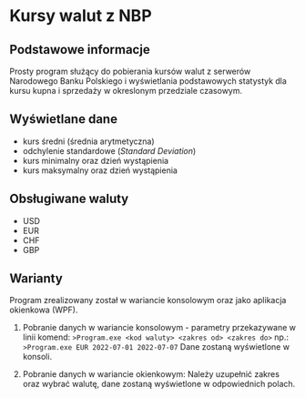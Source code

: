 # Kursy walut z NBP

## Podstawowe informacje

Prosty program służący do pobierania kursów walut z serwerów Narodowego Banku Polskiego i wyświetlania podstawowych statystyk dla kursu kupna i sprzedaży w okreslonym przedziale czasowym.

## Wyświetlane dane

* kurs średni (średnia arytmetyczna)
* odchylenie standardowe (_Standard Deviation_)
* kurs minimalny oraz dzień wystąpienia
* kurs maksymalny oraz dzień wystąpienia

## Obsługiwane waluty

* USD
* EUR
* CHF
* GBP

## Warianty

Program zrealizowany został w wariancie konsolowym oraz jako aplikacja okienkowa (WPF).

1. Pobranie danych w wariancie konsolowym - parametry przekazywane w linii komend:
  ```>Program.exe <kod waluty> <zakres od> <zakres do>```
  np.:
  ```>Program.exe EUR 2022-07-01 2022-07-07```
  Dane zostaną wyświetlone w konsoli.
  
2. Pobranie danych w wariancie okienkowym:
  Należy uzupełnić zakres oraz wybrać walutę, dane zostaną wyświetlone w odpowiednich polach.
